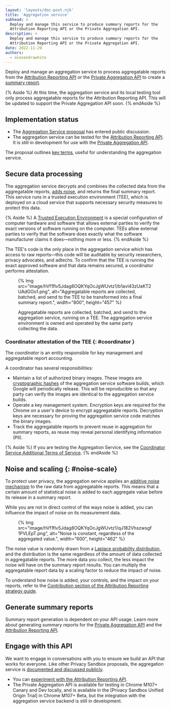 ```yaml
---
layout: 'layouts/doc-post.njk'
title: 'Aggregation service'
subhead: >
  Deploy and manage this service to produce summary reports for the
  Attribution Reporting API or the Private Aggregation API.
description: >
  Deploy and manage this service to produce summary reports for the
  Attribution Reporting API or the Private Aggregation API.
date: 2022-11-29
authors:
  - alexandrawhite
---
```


Deploy and manage an aggregation service to process aggregatable
reports from the
[Attribution Reporting API](/docs/privacy-sandbox/attribution-reporting/) or
the [Private Aggregation API](/docs/privacy-sandbox/private-aggregation/) to
create a [summary report](/docs/privacy-sandbox/summary-report/).

{% Aside %}
At this time, the aggregation service and its local testing tool only process
aggregatable reports for the Attribution Reporting API. This will be updated to
support the Private Aggregation API soon.
{% endAside %}

## Implementation status

* The [Aggregation Service proposal](https://github.com/WICG/attribution-reporting-api/blob/main/AGGREGATION_SERVICE_TEE.md)
  has entered public discussion.
* The aggregation service can be tested for the
  [Attribution Reporting API](/docs/privacy-sandbox/attribution-reporting-experiment/).
  It is still in development for use with the
  [Private Aggregation API](/docs/privacy-sandbox/private-aggregation/).

The proposal outlines
[key terms](https://github.com/WICG/attribution-reporting-api/blob/main/AGGREGATION_SERVICE_TEE.md#key-terms),
useful for understanding the aggregation service.

## Secure data processing

The aggregation service decrypts and combines the collected data from the aggregatable reports, [adds noise](#noise-scale), and returns the final summary report. This service runs in a trusted execution environment (TEE), which is deployed on a cloud service that supports necessary security measures to protect this data.

{% Aside %}
A [Trusted Execution Environment](https://en.wikipedia.org/wiki/Trusted_execution_environment)
is a special configuration of computer hardware and software that allows
external parties to verify the exact versions of software running on the
computer. TEEs allow external parties to verify that the software does exactly
what the software manufacturer claims it does—nothing more or less.
{% endAside %}

The TEE's code is the only place in the aggregation service which has access to
raw reports&mdash;this code will be auditable by security researchers, privacy
advocates, and adtechs. To confirm that the TEE is running the exact approved
software and that data remains secured, a coordinator performs attestation.

<figure>
{% Img
  src="image/hVf1flv5Jdag8OQKYqOcJgWUvtz1/b1avI43zUaKT2UAdGOo1.png",
  alt="Aggregatable reports are collected, batched, and send to the TEE to be transformed into a final summary report.",
  width="800", height="457"
%}
<figcaption>
  <p>Aggregatable reports are collected, batched, and send to the aggregation service, running on a TEE. The aggregation service environment is owned and operated by the same party collecting the data.</p>
</figure>

### Coordinator attestation of the TEE {: #coordinator }

The _coordinator_ is an entity responsible for key management and aggregatable
report accounting.

A coordinator has several responsibilities: 

* Maintain a list of authorized binary images. These images are
  [cryptographic hashes](https://en.wikipedia.org/wiki/Cryptographic_hash_function)
  of the aggregation service software builds, which Google will periodically
  release. This will be reproducible so that any party can verify the images
  are identical to the aggregation service builds.
* Operate a key management system. Encryption keys are required for the Chrome
  on a user's device to encrypt aggregatable reports. Decryption keys are
  necessary for proving the aggregation service code matches the binary images.
* Track the aggregatable reports to prevent reuse in aggregation for summary
  reports, as reuse may reveal personal identifying information (PII).

{% Aside %}
If you are testing the Aggregation Service, see the [Coordinator Service
Additional Terms of Service](/docs/privacy-sandbox/aggregation-service/tos/).
{% endAside %}

## Noise and scaling {: #noise-scale}

To protect user privacy, the aggregation service applies an
[additive noise mechanism](https://en.wikipedia.org/wiki/Additive_noise_mechanisms)
to the raw data from aggregatable reports. This means that a certain amount of
statistical noise is added to each aggregate value before its release in a
summary report. 

While you are not in direct control of the ways noise is added, you can
influence the impact of noise on its measurement data.

<figure>
{% Img
  src="image/hVf1flv5Jdag8OQKYqOcJgWUvtz1/qJ182Vhszwsgf1PVLEpT.png",
  alt="Noise is constant, regardless of the aggregated value.",
  width="600", height="462"
%}
</figure>

The noise value is randomly drawn from a
[Laplace probability distribution](https://en.wikipedia.org/wiki/Laplace_distribution),
and the distribution is the same regardless of the amount of data collected in
aggregatable reports. The more data you collect, the less impact the noise will
have on the summary report results. You can multiply the aggregatable report
data by a scaling factor to reduce the impact of noise.

To understand how noise is added, your controls, and the impact on your
reports, refer to the
[Contribution section of the Attribution Reporting strategy guide](https://docs.google.com/document/d/1bU0a_njpDcRd9vDR0AJjwJjrf3Or8vAzyfuK8JZDEfo/edit#heading=h.683u7t2q1xk2). 

## Generate summary reports

Summary report generation is dependent on your API usage. Learn more about
generating summary reports for the
[Private Aggregation API](/docs/privacy-sandbox/summary-reports#private-aggregation) 
and the [Attribution Reporting API](/docs/privacy-sandbox/summary-reports#attribution-reporting).

## Engage with this API

We want to engage in conversations with you to ensure we build an API that works for everyone. Like other Privacy Sandbox proposals, the aggregation service is [documented and discussed publicly](https://github.com/WICG/attribution-reporting-api/blob/main/AGGREGATION_SERVICE_TEE.md).

* You can [experiment with the Attribution Reporting API](/docs/privacy-sandbox/attribution-reporting-experiment/).
* The Private Aggregation API is available for testing in Chrome M107+ Canary and Dev locally, and is available in the [Privacy Sandbox Unified Origin Trial] in Chrome M107+ Beta, but the integration with the aggregation service backend is still in development.
